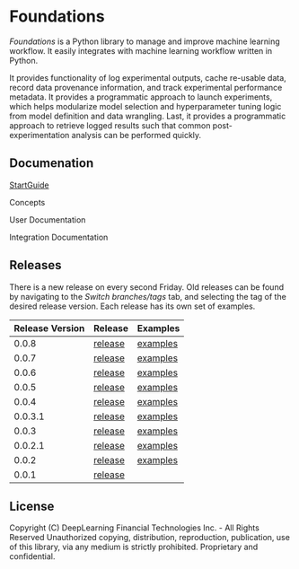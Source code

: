 # Foundations
*Foundations* is a Python library to manage and improve machine learning workflow. It easily integrates with machine learning workflow written in Python.

It provides functionality of log experimental outputs, cache re-usable data, record data provenance information, and track experimental performance metadata. It provides a programmatic approach to launch experiments, which helps modularize model selection and hyperparameter tuning logic from model definition and data wrangling. Last, it provides a programmatic approach to retrieve logged results such that common post-experimentation analysis can be performed quickly.

## Documenation

[StartGuide](documentation/STARTGUIDE.md)

Concepts

User Documentation

Integration Documentation

## Releases
There is a new release on every second Friday. Old releases can be found by navigating to the *Switch branches/tags* tab, and selecting the tag of the desired release version. Each release has its own set of examples.

|Release Version|Release|Examples|
|---|-------|--------|
|0.0.8|[release](https://github.com/DeepLearnI/foundations/releases/tag/0.0.8) | [examples](https://github.com/DeepLearnI/foundations/tree/0.0.8/examples) |
|0.0.7|[release](https://github.com/DeepLearnI/foundations/releases/tag/0.0.7) | [examples](https://github.com/DeepLearnI/foundations/tree/0.0.7/examples) |
|0.0.6|[release](https://github.com/DeepLearnI/foundations/releases/tag/0.0.6) | [examples](https://github.com/DeepLearnI/foundations/tree/0.0.6/examples) |
|0.0.5|[release](https://github.com/DeepLearnI/foundations/releases/tag/0.0.5) | [examples](https://github.com/DeepLearnI/foundations/tree/0.0.5/examples) |
|0.0.4|[release](https://github.com/DeepLearnI/foundations/releases/tag/0.0.4) | [examples](https://github.com/DeepLearnI/foundations/tree/0.0.4/examples) |
|0.0.3.1|[release](https://github.com/DeepLearnI/foundations/releases/tag/0.0.3.1) | [examples](https://github.com/DeepLearnI/foundations/tree/0.0.3.1/examples) |
|0.0.3|[release](https://github.com/DeepLearnI/foundations/releases/tag/0.0.3) | [examples](https://github.com/DeepLearnI/foundations/tree/0.0.3/examples) |
|0.0.2.1|[release](https://github.com/DeepLearnI/foundations/releases/tag/0.0.2.1) | [examples](https://github.com/DeepLearnI/foundations/tree/0.0.2.1/examples) |
|0.0.2|[release](https://github.com/DeepLearnI/foundations/releases/tag/0.0.2) | [examples](https://github.com/DeepLearnI/foundations/tree/0.0.2/examples) |
|0.0.1|[release](https://github.com/DeepLearnI/foundations/releases/tag/0.0.1)| |


## License

Copyright (C) DeepLearning Financial Technologies Inc. - All Rights Reserved
Unauthorized copying, distribution, reproduction, publication, use of this library, via any medium is strictly prohibited. Proprietary and confidential.
